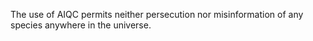 The use of AIQC permits neither persecution nor misinformation of any species anywhere in the universe.
